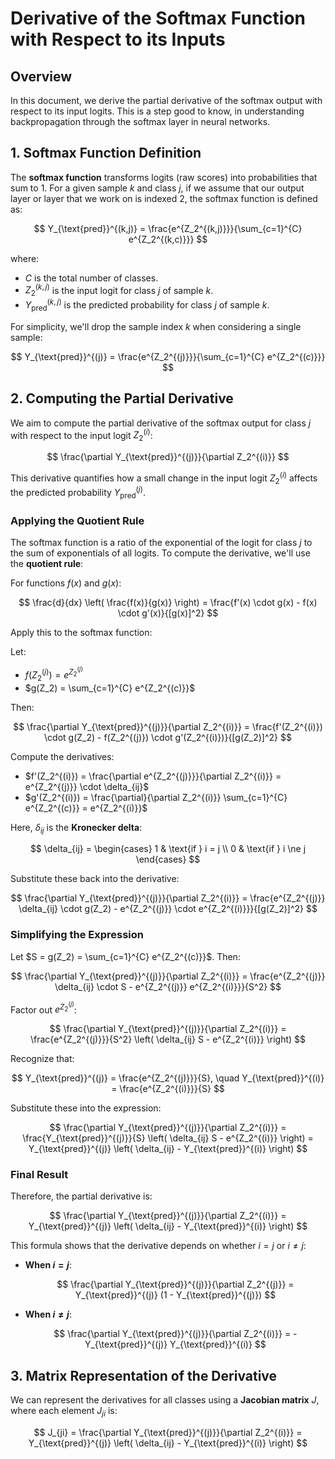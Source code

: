 # Derivative of the Softmax Function with Respect to its Inputs

## Overview

In this document, we derive the partial derivative of the softmax output with respect to its input logits. This is a  step good to know, in understanding backpropagation through the softmax layer in neural networks.

## 1. Softmax Function Definition

The **softmax function** transforms logits (raw scores) into probabilities that sum to 1. For a given sample $k$ and class $j$, if we assume that our output layer or layer that we work on is indexed 2, the softmax function is defined as:

$$
Y_{\text{pred}}^{(k,j)} = \frac{e^{Z_2^{(k,j)}}}{\sum_{c=1}^{C} e^{Z_2^{(k,c)}}}
$$

where:
- $C$ is the total number of classes.
- $Z_2^{(k,j)}$ is the input logit for class $j$ of sample $k$.
- $Y_{\text{pred}}^{(k,j)}$ is the predicted probability for class $j$ of sample $k$.

For simplicity, we'll drop the sample index $k$ when considering a single sample:

$$
Y_{\text{pred}}^{(j)} = \frac{e^{Z_2^{(j)}}}{\sum_{c=1}^{C} e^{Z_2^{(c)}}}
$$

## 2. Computing the Partial Derivative

We aim to compute the partial derivative of the softmax output for class $j$ with respect to the input logit $Z_2^{(i)}$:

$$
\frac{\partial Y_{\text{pred}}^{(j)}}{\partial Z_2^{(i)}}
$$

This derivative quantifies how a small change in the input logit $Z_2^{(i)}$ affects the predicted probability $Y_{\text{pred}}^{(j)}$.



### Applying the Quotient Rule

The softmax function is a ratio of the exponential of the logit for class $j$ to the sum of exponentials of all logits. To compute the derivative, we'll use the **quotient rule**:

For functions $f(x)$ and $g(x)$:

$$
\frac{d}{dx} \left( \frac{f(x)}{g(x)} \right) = \frac{f'(x) \cdot g(x) - f(x) \cdot g'(x)}{[g(x)]^2}
$$

Apply this to the softmax function:

Let:
- $f(Z_2^{(j)}) = e^{Z_2^{(j)}}$
- $g(Z_2) = \sum_{c=1}^{C} e^{Z_2^{(c)}}$

Then:

$$
\frac{\partial Y_{\text{pred}}^{(j)}}{\partial Z_2^{(i)}} = \frac{f'(Z_2^{(i)}) \cdot g(Z_2) - f(Z_2^{(j)}) \cdot g'(Z_2^{(i)})}{[g(Z_2)]^2}
$$

Compute the derivatives:
- $f'(Z_2^{(i)}) = \frac{\partial e^{Z_2^{(j)}}}{\partial Z_2^{(i)}} = e^{Z_2^{(j)}} \cdot \delta_{ij}$
- $g'(Z_2^{(i)}) = \frac{\partial}{\partial Z_2^{(i)}} \sum_{c=1}^{C} e^{Z_2^{(c)}} = e^{Z_2^{(i)}}$

Here, $\delta_{ij}$ is the **Kronecker delta**:

$$
\delta_{ij} = 
\begin{cases}
1 & \text{if } i = j \\
0 & \text{if } i \ne j
\end{cases}
$$

Substitute these back into the derivative:

$$
\frac{\partial Y_{\text{pred}}^{(j)}}{\partial Z_2^{(i)}} = \frac{e^{Z_2^{(j)}} \delta_{ij} \cdot g(Z_2) - e^{Z_2^{(j)}} \cdot e^{Z_2^{(i)}}}{[g(Z_2)]^2}
$$

### Simplifying the Expression

Let $S = g(Z_2) = \sum_{c=1}^{C} e^{Z_2^{(c)}}$. Then:

$$
\frac{\partial Y_{\text{pred}}^{(j)}}{\partial Z_2^{(i)}} = \frac{e^{Z_2^{(j)}} \delta_{ij} \cdot S - e^{Z_2^{(j)}} e^{Z_2^{(i)}}}{S^2}
$$

Factor out $e^{Z_2^{(j)}}$:

$$
\frac{\partial Y_{\text{pred}}^{(j)}}{\partial Z_2^{(i)}} = \frac{e^{Z_2^{(j)}}}{S^2} \left( \delta_{ij} S - e^{Z_2^{(i)}} \right)
$$

Recognize that:

$$
Y_{\text{pred}}^{(j)} = \frac{e^{Z_2^{(j)}}}{S}, \quad Y_{\text{pred}}^{(i)} = \frac{e^{Z_2^{(i)}}}{S}
$$

Substitute these into the expression:

$$
\frac{\partial Y_{\text{pred}}^{(j)}}{\partial Z_2^{(i)}} = \frac{Y_{\text{pred}}^{(j)}}{S} \left( \delta_{ij} S - e^{Z_2^{(i)}} \right) = Y_{\text{pred}}^{(j)} \left( \delta_{ij} - Y_{\text{pred}}^{(i)} \right)
$$

### Final Result

Therefore, the partial derivative is:

$$
\frac{\partial Y_{\text{pred}}^{(j)}}{\partial Z_2^{(i)}} = Y_{\text{pred}}^{(j)} \left( \delta_{ij} - Y_{\text{pred}}^{(i)} \right)
$$

This formula shows that the derivative depends on whether $i = j$ or $i \ne j$:

- **When $i = j$**:

  $$
  \frac{\partial Y_{\text{pred}}^{(j)}}{\partial Z_2^{(j)}} = Y_{\text{pred}}^{(j)} (1 - Y_{\text{pred}}^{(j)})
  $$

- **When $i \ne j$**:

  $$
  \frac{\partial Y_{\text{pred}}^{(j)}}{\partial Z_2^{(i)}} = -Y_{\text{pred}}^{(j)} Y_{\text{pred}}^{(i)}
  $$

## 3. Matrix Representation of the Derivative

We can represent the derivatives for all classes using a **Jacobian matrix** $J$, where each element $J_{ji}$ is:

$$
J_{ji} = \frac{\partial Y_{\text{pred}}^{(j)}}{\partial Z_2^{(i)}} = Y_{\text{pred}}^{(j)} \left( \delta_{ij} - Y_{\text{pred}}^{(i)} \right)
$$

